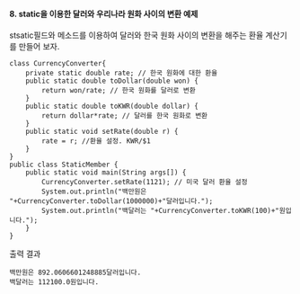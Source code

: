 #### 8. static을 이용한 달러와 우리나라 원화 사이의 변환 예제
stsatic필드와 메소드를 이용하여 달러와 한국 원화 사이의 변환을 해주는 환율 계산기를 만들어 보자.
```
class CurrencyConverter{
	private static double rate; // 한국 원화에 대한 환율
	public static double toDollar(double won) {
		return won/rate; // 한국 원화를 달러로 변환
	}
	public static double toKWR(double dollar) {
		return dollar*rate; // 달러를 한국 원화로 변환
	}
	public static void setRate(double r) {
		rate = r; //환율 설정. KWR/$1
	}
}
public class StaticMember {
	public static void main(String args[]) {
		CurrencyConverter.setRate(1121); // 미국 달러 환율 설정
		System.out.println("백만원은 "+CurrencyConverter.toDollar(1000000)+"달러입니다.");
		System.out.println("백달러는 "+CurrencyConverter.toKWR(100)+"원입니다.");
	}
}
```
출력 결과
```
백만원은 892.0606601248885달러입니다.
백달러는 112100.0원입니다.
```
